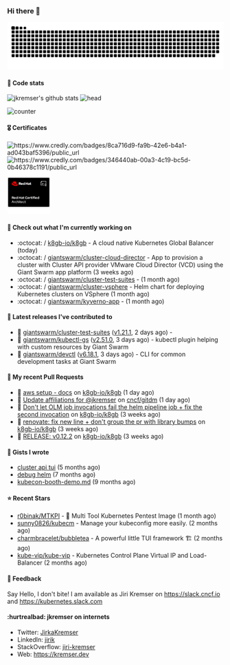 ### Hi there 👋

<picture>
  <source media="(prefers-color-scheme: dark)" srcset="github-snake-dark.svg" />
  <source media="(prefers-color-scheme: light)" srcset="github-snake.svg" />
  <img alt="github-snake" src="github-snake.svg" />
</picture>

#### 📱 Code stats

![jkremser's github stats](https://github-readme-stats.vercel.app/api?username=jkremser&count_private=true&show_icons=true&hide_border=false&theme=tokyonight&title_color=5bcdec&bg_color=0d1117&border_radius=false) ![head](https://user-images.githubusercontent.com/535866/175570014-71166aaa-95f7-4a4f-869c-93a16481de4e.jpeg)



![counter](https://komarev.com/ghpvc/?username=jkremser&color=5bcdec&style=for-the-badge)

#### 🎖 Certificates
<p align="left">
    <a style="text-decoration: none !important;" href="https://www.credly.com/badges/8ca716d9-fa9b-42e6-b4a1-ad043baf5396/public_url">
        <img src="https://training.linuxfoundation.org/wp-content/uploads/2022/11/CKA.png" alt="https://www.credly.com/badges/8ca716d9-fa9b-42e6-b4a1-ad043baf5396/public_url" width="110" height="110"/>
    </a>
    <a style="text-decoration: none !important;" href="https://www.credly.com/badges/346440ab-00a3-4c19-bc5d-0b46378c1191/public_url">
        <img src="https://training.linuxfoundation.org/wp-content/uploads/2022/11/CKS.png" alt="https://www.credly.com/badges/346440ab-00a3-4c19-bc5d-0b46378c1191/public_url" width="110" height="110"/>
    </a>
    <a style="text-decoration: none !important;" href="https://rhtapps.redhat.com/verify/?certId=120-194-022">
        <img src="./rhca.png" alt="https://rhtapps.redhat.com/verify/?certId=120-194-022" width="100" height="100"/>
    </a>
</p>

#### 👷 Check out what I'm currently working on

- :octocat: / [k8gb-io/k8gb](https://github.com/k8gb-io/k8gb) - A cloud native Kubernetes Global Balancer (today)
- :octocat: / [giantswarm/cluster-cloud-director](https://github.com/giantswarm/cluster-cloud-director) - App to provision a cluster with Cluster API provider VMware Cloud Director (VCD) using the Giant Swarm app platform (3 weeks ago)
- :octocat: / [giantswarm/cluster-test-suites](https://github.com/giantswarm/cluster-test-suites) -  (1 month ago)
- :octocat: / [giantswarm/cluster-vsphere](https://github.com/giantswarm/cluster-vsphere) - Helm chart for deploying Kubernetes clusters on VSphere (1 month ago)
- :octocat: / [giantswarm/kyverno-app](https://github.com/giantswarm/kyverno-app) -  (1 month ago)

#### 🔭 Latest releases I've contributed to

- 🎉 [giantswarm/cluster-test-suites](https://github.com/giantswarm/cluster-test-suites) ([v1.21.1](https://github.com/giantswarm/cluster-test-suites/releases/tag/v1.21.1), 2 days ago) - 
- 🎉 [giantswarm/kubectl-gs](https://github.com/giantswarm/kubectl-gs) ([v2.51.0](https://github.com/giantswarm/kubectl-gs/releases/tag/v2.51.0), 3 days ago) - kubectl plugin helping with custom resources by Giant Swarm
- 🎉 [giantswarm/devctl](https://github.com/giantswarm/devctl) ([v6.18.1](https://github.com/giantswarm/devctl/releases/tag/v6.18.1), 3 days ago) - CLI for common development tasks at Giant Swarm

#### 🔨 My recent Pull Requests

- 💪 [aws setup - docs](https://github.com/k8gb-io/k8gb/pull/1400) on [k8gb-io/k8gb](https://github.com/k8gb-io/k8gb) (1 day ago)
- 💪 [Update affiliations for @jkremser](https://github.com/cncf/gitdm/pull/253) on [cncf/gitdm](https://github.com/cncf/gitdm) (1 day ago)
- 💪 [Don&#39;t let OLM job invocations fail the helm pipeline job &#43; fix the second invocation](https://github.com/k8gb-io/k8gb/pull/1371) on [k8gb-io/k8gb](https://github.com/k8gb-io/k8gb) (3 weeks ago)
- 💪 [renovate: fix new line &#43; don&#39;t group the pr with library bumps](https://github.com/k8gb-io/k8gb/pull/1370) on [k8gb-io/k8gb](https://github.com/k8gb-io/k8gb) (3 weeks ago)
- 💪 [RELEASE: v0.12.2](https://github.com/k8gb-io/k8gb/pull/1367) on [k8gb-io/k8gb](https://github.com/k8gb-io/k8gb) (3 weeks ago)

#### 📓 Gists I wrote

- [cluster api tui](https://gist.github.com/176c5bae04a9db8feea0f72217e8eff5) (5 months ago)
- [debug helm](https://gist.github.com/40bc6009eefdea63b57854becf8409a5) (7 months ago)
- [kubecon-booth-demo.md](https://gist.github.com/8ec12c94e4ff2fc8aa0ee0754363a035) (9 months ago)

#### ⭐ Recent Stars

- [r0binak/MTKPI](https://github.com/r0binak/MTKPI) - 🧰 Multi Tool Kubernetes Pentest Image  (1 month ago)
- [sunny0826/kubecm](https://github.com/sunny0826/kubecm) - Manage your kubeconfig more easily. (2 months ago)
- [charmbracelet/bubbletea](https://github.com/charmbracelet/bubbletea) - A powerful little TUI framework 🏗 (2 months ago)
- [kube-vip/kube-vip](https://github.com/kube-vip/kube-vip) - Kubernetes Control Plane Virtual IP and Load-Balancer (2 months ago)

#### 💬 Feedback

Say Hello, I don't bite! I am available as Jiri Kremser on https://slack.cncf.io and https://kubernetes.slack.com


#### :hurtrealbad: jkremser on internets

- Twitter: <a href="https://twitter.com/JirkaKremser">JirkaKremser</a>
- LinkedIn: <a href="https://www.linkedin.com/in/jirik/">jirik</a>
- StackOverflow: <a href="https://stackoverflow.com/users/1594980/jiri-kremser">jiri-kremser</a>
- Web: https://kremser.dev